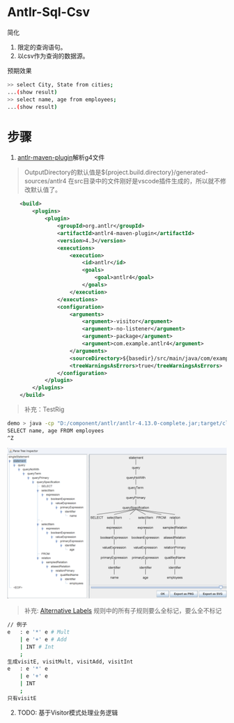 # Antlr-Sql-Csv
简化
1. 限定的查询语句。
2. 以csv作为查询的数据源。

预期效果
```bash
>> select City, State from cities;
...(show result)
>> select name, age from employees;
...(show result)
```

# 步骤
1. [antlr-maven-plugin](https://www.antlr.org/api/maven-plugin/latest/antlr4-mojo.html)解析g4文件
> OutputDirectory的默认值是${project.build.directory}/generated-sources/antlr4
> 在src目录中的文件刚好是vscode插件生成的，所以就不修改默认值了。
```xml
    <build>
        <plugins>
            <plugin>
                <groupId>org.antlr</groupId>
                <artifactId>antlr4-maven-plugin</artifactId>
                <version>4.3</version>
                <executions>
                    <execution>
                        <id>antlr</id>
                        <goals>
                            <goal>antlr4</goal>
                        </goals>
                    </execution>
                </executions>
                <configuration>
                    <arguments>
                        <argument>-visitor</argument>
                        <argument>-no-listener</argument>
                        <argument>-package</argument>
                        <argument>com.example.antlr4</argument>
                    </arguments>
                    <sourceDirectory>${basedir}/src/main/java/com/example/antlr4</sourceDirectory>
                    <treeWarningsAsErrors>true</treeWarningsAsErrors>
                </configuration>
            </plugin>
        </plugins>
    </build>
```
> 补充：TestRig
```bash
demo > java -cp "D:/component/antlr/antlr-4.13.0-complete.jar;target/classes" org.antlr.v4.gui.TestRig com.example.antlr4.SqlBase singleStatement -gui
SELECT name, age FROM employees
^Z
```
![select](./png/SqlBase-select.png)
> 补充: [Alternative Labels](https://github.com/antlr/antlr4/blob/master/doc/parser-rules.md#alternative-labels)
规则中的所有子规则要么全标记，要么全不标记
```bash
// 例子
e   : e '*' e # Mult
    | e '+' e # Add
    | INT # Int
    ;
生成visitE, visitMult, visitAdd, visitInt
e   : e '*' e 
    | e '+' e 
    | INT 
    ;
只有visitE
```

2. TODO: 基于Visitor模式处理业务逻辑